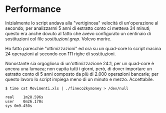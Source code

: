 # Performance #

Inizialmente lo script andava alla "vertiginosa" velocità di un'operazione al secondo; per analizzarmi 5 anni di estratto conto ci metteva 34 minuti; questo era anche dovuto al fatto che avevo configurato un centinaio di sostituzioni col file _sostituzioni.grep_. Volevo morire.

Ho fatto parecchie "ottimizzazioni" ed ora su un quad-core lo script macina 24 operazioni al secondo con 111 righe di sostituzioni.

Nonostante sia orgoglioso di un'ottimizzazione 24:1, per un quad-core è ancora una lumaca;  non capita tutti i giorni, però, di dover importare un estratto conto di 5 anni composto da più di 2.000 operazioni bancarie; per questo lavoro lo script impiega meno di un minuto e mezzo. Accettabile.
```
$ time cat Movimenti.xls | ./fineco2kymoney > /dev/null

real	1m28.596s
user	0m26.170s
sys	0m9.450s
```